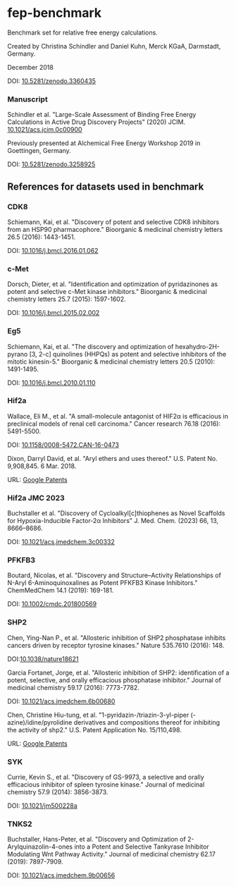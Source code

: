 # fep-benchmark
Benchmark set for relative free energy calculations.

Created by Christina Schindler and Daniel Kuhn, Merck KGaA, Darmstadt, Germany.

December 2018

DOI: [10.5281/zenodo.3360435](https://doi.org/10.5281/zenodo.3360435)

### Manuscript 
Schindler et al. "Large-Scale Assessment of Binding Free Energy Calculations in Active Drug Discovery Projects" (2020) JCIM.
[10.1021/acs.jcim.0c00900](https://pubs.acs.org/doi/full/10.1021/acs.jcim.0c00900)

Previously presented at Alchemical Free Energy Workshop 2019 in Goettingen, Germany.

DOI: [10.5281/zenodo.3258925](https://doi.org/10.5281/zenodo.3258925)

## References for datasets used in benchmark

### CDK8
Schiemann, Kai, et al. 
"Discovery of potent and selective CDK8 inhibitors from an HSP90 pharmacophore." 
Bioorganic & medicinal chemistry letters 26.5 (2016): 1443-1451.

DOI: [10.1016/j.bmcl.2016.01.062](https://doi.org/10.1016/j.bmcl.2016.01.062)

### c-Met
Dorsch, Dieter, et al. 
"Identification and optimization of pyridazinones
 as potent and selective c-Met kinase inhibitors." 
Bioorganic & medicinal chemistry letters 25.7 (2015): 1597-1602.

DOI: [10.1016/j.bmcl.2015.02.002](https://doi.org/10.1016/j.bmcl.2015.02.002)

### Eg5
Schiemann, Kai, et al. 
"The discovery and optimization of hexahydro-2H-pyrano
 [3, 2-c] quinolines (HHPQs) as potent and selective inhibitors
 of the mitotic kinesin-5." 
 Bioorganic & medicinal chemistry letters 20.5 (2010): 1491-1495.
 
 DOI: [10.1016/j.bmcl.2010.01.110](https://doi.org/10.1016/j.bmcl.2010.01.110)
 
 ### Hif2a
Wallace, Eli M., et al. 
"A small-molecule antagonist of HIF2α is efficacious
in preclinical models of renal cell carcinoma." 
Cancer research 76.18 (2016): 5491-5500.

DOI: [10.1158/0008-5472.CAN-16-0473](https://doi.org/10.1158/0008-5472.CAN-16-0473)

Dixon, Darryl David, et al. 
"Aryl ethers and uses thereof." U.S. Patent No. 9,908,845. 6 Mar. 2018.

URL: [Google Patents](https://patents.google.com/patent/US9908845B2)

### Hif2a JMC 2023

Buchstaller et al. "Discovery of Cycloalkyl[c]thiophenes as Novel Scaffolds for Hypoxia-Inducible Factor-2α Inhibitors" J. Med. Chem. (2023) 66, 13, 8666–8686.

DOI: [10.1021/acs.jmedchem.3c00332](https://doi.org/10.1021/acs.jmedchem.3c00332)

### PFKFB3
Boutard, Nicolas, et al. 
"Discovery and Structure–Activity Relationships of N-Aryl 
6-Aminoquinoxalines as Potent PFKFB3 Kinase Inhibitors."
ChemMedChem 14.1 (2019): 169-181.
 
 DOI: [10.1002/cmdc.201800569]( https://doi.org/10.1002/cmdc.201800569)
 
### SHP2
Chen, Ying-Nan P., et al. 
"Allosteric inhibition of SHP2 phosphatase inhibits cancers
 driven by receptor tyrosine kinases." Nature 535.7610 (2016): 148.
 
 DOI:[10.1038/nature18621](https://doi.org/10.1038/nature18621)
 
Garcia Fortanet, Jorge, et al. 
"Allosteric inhibition of SHP2: identification of a potent, selective,
and orally efficacious phosphatase inhibitor."
Journal of medicinal chemistry 59.17 (2016): 7773-7782.

DOI: [10.1021/acs.jmedchem.6b00680](https://doi.org/10.1021/acs.jmedchem.6b00680)

Chen, Christine Hiu-tung, et al. 
"1-pyridazin-/triazin-3-yl-piper (-azine)/idine/pyrolidine derivatives
and compositions thereof for inhibiting the activity of shp2." 
U.S. Patent Application No. 15/110,498.

URL: [Google Patents](https://patents.google.com/patent/US10093646B2)

### SYK
Currie, Kevin S., et al.
"Discovery of GS-9973, a selective and orally efficacious inhibitor
of spleen tyrosine kinase." 
Journal of medicinal chemistry 57.9 (2014): 3856-3873.

DOI: [10.1021/jm500228a](https://doi.org/10.1021/jm500228a)

### TNKS2
Buchstaller, Hans-Peter, et al. 
"Discovery and Optimization of 2-Arylquinazolin-4-ones into a
Potent and Selective Tankyrase Inhibitor Modulating Wnt Pathway Activity." 
Journal of medicinal chemistry 62.17 (2019): 7897-7909.

DOI: [10.1021/acs.jmedchem.9b00656](https://doi.org/10.1021/acs.jmedchem.9b00656)
